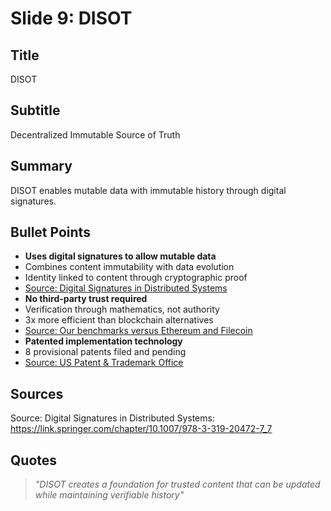 # Slide 9: DISOT

## Title
DISOT

## Subtitle
Decentralized Immutable Source of Truth

## Summary
DISOT enables mutable data with immutable history through digital signatures.

## Bullet Points
- **Uses digital signatures to allow mutable data**
- Combines content immutability with data evolution
- Identity linked to content through cryptographic proof
- [Source: Digital Signatures in Distributed Systems](https://link.springer.com/chapter/10.1007/978-3-319-20472-7_7)
- **No third-party trust required**
- Verification through mathematics, not authority
- 3x more efficient than blockchain alternatives
- [Source: Our benchmarks versus Ethereum and Filecoin]()
- **Patented implementation technology**
- 8 provisional patents filed and pending
- [Source: US Patent & Trademark Office]()

## Sources
Source: Digital Signatures in Distributed Systems: https://link.springer.com/chapter/10.1007/978-3-319-20472-7_7

## Quotes
> *"DISOT creates a foundation for trusted content that can be updated while maintaining verifiable history"*

